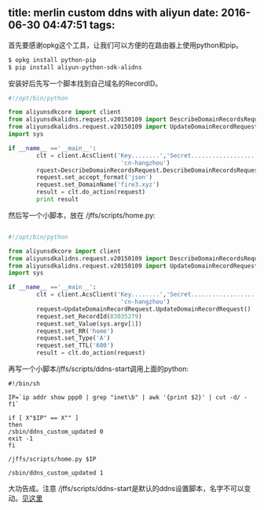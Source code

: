 title: merlin custom ddns with aliyun
date: 2016-06-30 04:47:51
tags:
---

首先要感谢opkg这个工具，让我们可以方便的在路由器上使用python和pip。

``` bash
$ opkg install python-pip
$ pip install aliyun-python-sdk-alidns

```

安装好后先写一个脚本找到自己域名的RecordID。
``` python
#!/opt/bin/python

from aliyunsdkcore import client
from aliyunsdkalidns.request.v20150109 import DescribeDomainRecordsRequest
from aliyunsdkalidns.request.v20150109 import UpdateDomainRecordRequest
import sys

if __name__ =='__main__':
        clt = client.AcsClient('Key........','Secret..................',
                                'cn-hangzhou')
        rquest=DescribeDomainRecordsRequest.DescribeDomainRecordsRequest()
        request.set_accept_format('json')
        request.set_DomainName('fire3.xyz')
        result = clt.do_action(request)
        print result
```


然后写一个小脚本，放在 /jffs/scripts/home.py:

``` python

#!/opt/bin/python

from aliyunsdkcore import client
from aliyunsdkalidns.request.v20150109 import DescribeDomainRecordsRequest
from aliyunsdkalidns.request.v20150109 import UpdateDomainRecordRequest
import sys

if __name__ =='__main__':
        clt = client.AcsClient('Key........','Secret..................',
                                'cn-hangzhou')
        request=UpdateDomainRecordRequest.UpdateDomainRecordRequest()
        request.set_RecordId(83035279)
        request.set_Value(sys.argv[1])
        request.set_RR('home')
        request.set_Type('A')
        request.set_TTL('600')
        result = clt.do_action(request)

```


再写一个小脚本/jffs/scripts/ddns-start调用上面的python:

```
#!/bin/sh

IP=`ip addr show ppp0 | grep "inet\b" | awk '{print $2}' | cut -d/ -f1`

if [ X"$IP" == X"" ]
then
/sbin/ddns_custom_updated 0
exit -1
fi

/jffs/scripts/home.py $IP

/sbin/ddns_custom_updated 1
```

大功告成。注意 /jffs/scripts/ddns-start是默认的ddns设置脚本，名字不可以变动。[见这里](https://github.com/RMerl/asuswrt-merlin/wiki/User-scripts)

